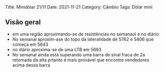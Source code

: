 Title: Minidólar 21/11
Date: 2021-11-21
Category: Câmbio
Tags: Dólar mini

## Visão geral
* em uma região aproximando-se de resistências no semanaol e no diário
* No semanal aproxim-ase do topo da lateralidade de 5762 e 5406 que começa em 5643
* no diário aproxima-se de uma LTB em 5693
* No semanal ainda está superando uma barra de sinal fraca de 2a retomada da alta prtanto é mais provável que encontre vendedores acima dessa barra

